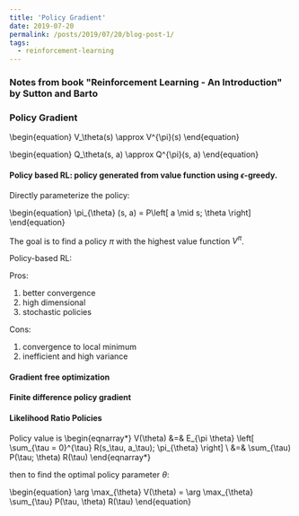 ```yaml
---
title: 'Policy Gradient'
date: 2019-07-20
permalink: /posts/2019/07/20/blog-post-1/
tags:
  - reinforcement-learning
---
```


### Notes from book "Reinforcement Learning - An Introduction" by Sutton and Barto

### Policy Gradient

\begin{equation}
V_\theta(s) \approx V^{\pi}(s)
\end{equation}

\begin{equation}
Q_\theta(s, a) \approx Q^{\pi}(s, a)
\end{equation}

#### Policy based RL: policy generated from value function using $\epsilon$-greedy.

Directly parameterize the policy:

\begin{equation}
\pi_{\theta} (s, a) = P\left[ a \mid s; \theta \right]
\end{equation}

The goal is to find a policy $\pi$ with the highest value function $V^{\pi}$.

Policy-based RL:

Pros:
1. better convergence
2. high dimensional
3. stochastic policies

Cons:
1. convergence to local minimum
2. inefficient and high variance

#### Gradient free optimization

#### Finite difference policy gradient

#### Likelihood Ratio Policies

Policy value is
\begin{eqnarray*}
V(\theta) &=& E_{\pi \theta} \left[ \sum_{\tau = 0}^{\tau} R(s_\tau, a_\tau); \pi_{\theta} \right] \\
&=& \sum_{\tau) P(\tau; \theta) R(\tau)
\end{eqnarray*}

then to find the optimal policy parameter $\theta$:

\begin{equation}
\arg \max_{\theta} V(\theta) = \arg \max_{\theta} \sum_{\tau} P(\tau, \theta) R(\tau)
\end{equation}


